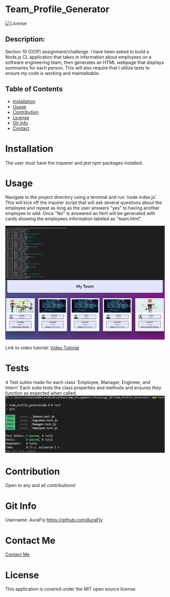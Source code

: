 # Team_Profile_Generator
  ![License](https://img.shields.io/badge/license-MIT-brightgreen)

  ## Description:
Section 10 (OOP) assignment/challenge. I have been asked to build a Node.js CL application that takes in information about employees on a software engineering team, then generates an HTML webpage that displays summaries for each person. This will also require that I utilize tests to ensure my code is working and maintaibable.

  ## Table of Contents
  - [Installation](#installation)
  - [Usage](#usage)
  - [Contribution](#contribution)
  - [License](#license)
  - [Git Info](#git-info)
  - [Contact](#contact-me)


  # Installation
  The user must have the inquerer and jest npm packages installed.

  # Usage
  Navigate to the project directory using a terminal and run 'node index.js'. This will kick off the inquirer script that will ask several questions about the employee and repeat as long
  as the user answers "yes" to having another employee to add. Once "No" is answered an html will be generated with cards showing the employees information labeled as "team.html".

  ![Example Screenshot](./assets/IMG/SS2.jpg)

  Link to video tutorial:
  [Video Tutorial](https://drive.google.com/file/d/1_hmPkTCVQOQvbsp3kG3aQYVLWa3Jfj6L/view?usp=sharing)

  # Tests
  4 Test suites made for each class 'Employee, Manager, Engineer, and Intern'
  Each suite tests the class properties and methods and ensures they function as expected when called.
  ![Example Screenshot](./assets/IMG/SS3.jpg)


  # Contribution
  Open to any and all contributions!

  # Git Info
  Username: AuraFly
  https://github.com/AuraFly

  # Contact Me
  [Contact Me](mailto:AuraFlyDev@gmail.com)

  # License
  This application is covered under the MIT open source license.

